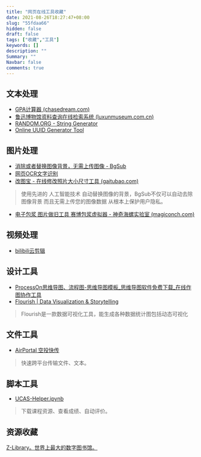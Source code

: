```yaml
---
title: "网页在线工具收藏"
date: 2021-08-26T18:27:47+08:00
slug: "55fdaa66"
hidden: false
draft: false
tags: ["收藏","工具"]
keywords: []
description: ""
Summary: ""
Navbar: false
comments: true
---
```




<!--more-->

## 文本处理

- [GPA计算器 (chasedream.com)](https://apps.chasedream.com/gpa/#)
- [鲁迅博物馆资料查询在线检索系统 (luxunmuseum.com.cn)](http://www.luxunmuseum.com.cn/cx/?dt_dapp=1)
- [RANDOM.ORG - String Generator](https://www.random.org/strings/?num=1&len=7&digits=on&upperalpha=on&loweralpha=on&format=html&rnd=new)
- [Online UUID Generator Tool](https://www.uuidgenerator.net/)

## 图片处理

- [消除或者替换图像背景，无需上传图像 - BgSub](https://bgsub.cn/webapp/)
- [网页OCR文字识别](https://web.baimiaoapp.com/)
- [改图宝 - 在线修改照片大小尺寸工具 (gaitubao.com)](https://www.gaitubao.com/)

> 使用先进的 人工智能技术 自动替换图像的背景，BgSub不仅可以自动去除图像背景 而且无需上传您的图像数据 从根本上保护用户隐私。

- [电子包浆 图片做旧工具 赛博包浆虚拟器 - 神奇海螺实验室 (magiconch.com)](https://magiconch.com/patina/)

## 视频处理

- [bilibili云剪辑](https://member.bilibili.com/studio/bs-editor/projects)

## 设计工具

- [ProcessOn思维导图、流程图-思维导图模板_思维导图软件免费下载_在线作图协作工具](https://www.processon.com/;jsessionid=C7880029D3B9AC2C8A14204A16E8AB6D.jvm1)
- [Flourish | Data Visualization & Storytelling](https://flourish.studio/)

> Flourish是一款数据可视化工具，能生成各种数据统计图包括动态可视化

## 文件工具

- [AirPortal 空投快传](https://airportal.cn/)

> 快速跨平台传输文件、文本。

## 脚本工具

- [UCAS-Helper.ipynb](https://colab.research.google.com/drive/140FuqvF1NwuWoeiMTlnp-BharliOGtNF?authuser=1#scrollTo=6RxLH_VTnHwM) 

> 下载课程资源、查看成绩、自动评价。

## 资源收藏

[Z-Library。世界上最大的数字图书馆。](https://zh.z-lib.org/)
